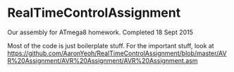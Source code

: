 # RealTimeControlAssignment
Our assembly for ATmega8 homework. Completed 18 Sept 2015

Most of the code is just boilerplate stuff. For the important stuff, look at
https://github.com/AaronYeoh/RealTimeControlAssignment/blob/master/AVR%20Assignment/AVR%20Assignment/AVR%20Assignment.asm
